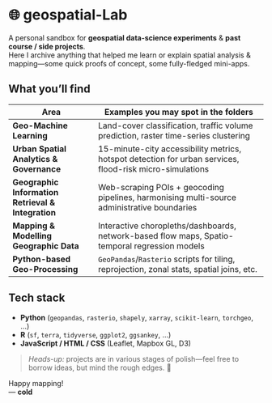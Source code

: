 # 🌐 geospatial-Lab

A personal sandbox for **geospatial data-science experiments** & **past course / side projects**.  
Here I archive anything that helped me learn or explain spatial analysis & mapping—some quick proofs of concept, some fully-fledged mini-apps.

## What you’ll find

| Area | Examples you may spot in the folders |
|------|--------------------------------------|
| **Geo-Machine Learning** | Land-cover classification, traffic volume prediction, raster time-series clustering |
| **Urban Spatial Analytics & Governance** | 15-minute-city accessibility metrics, hotspot detection for urban services, flood-risk micro-simulations |
| **Geographic Information Retrieval & Integration** | Web-scraping POIs + geocoding pipelines, harmonising multi-source administrative boundaries |
| **Mapping & Modelling Geographic Data** | Interactive choropleths/dashboards, network-based flow maps, Spatio-temporal regression models |
| **Python-based Geo-Processing** | `GeoPandas`/`Rasterio` scripts for tiling, reprojection, zonal stats, spatial joins, etc. |

## Tech stack

- **Python** (`geopandas`, `rasterio`, `shapely`, `xarray`, `scikit-learn`, `torchgeo`, …)  
- **R** (`sf`, `terra`, `tidyverse`, `ggplot2`, `ggsankey`, …)  
- **JavaScript / HTML / CSS** (Leaflet, Mapbox GL, D3)  

> *Heads-up:* projects are in various stages of polish—feel free to borrow ideas, but mind the rough edges. 🙂

Happy mapping!  
— **cold**

